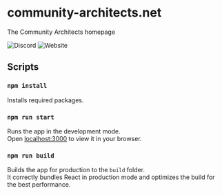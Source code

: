 # community-architects.net
The Community Architects homepage

![Discord](https://img.shields.io/discord/747467177979805847?logo=discord&logoColor=ffffff&color=5a65ea)
![Website](https://img.shields.io/website?up_message=running&up_color=71b280&down_message=down&down_color=c16969&url=https%3A%2F%2Fcommunity-architects.net)


## Scripts

### `npm install`
Installs required packages.

### `npm run start`
Runs the app in the development mode.\
Open [localhost:3000](http://localhost:3000) to view it in your browser.

### `npm run build`
Builds the app for production to the `build` folder.\
It correctly bundles React in production mode and optimizes the build for the best performance.
